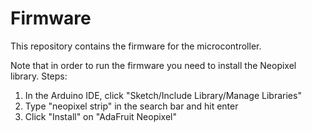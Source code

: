 # Firmware
This repository contains the firmware for the microcontroller.

Note that in order to run the firmware you need to install the Neopixel library.
Steps:
1) In the Arduino IDE, click "Sketch/Include Library/Manage Libraries"
2) Type "neopixel strip" in the search bar and hit enter
3) Click "Install" on "AdaFruit Neopixel"
